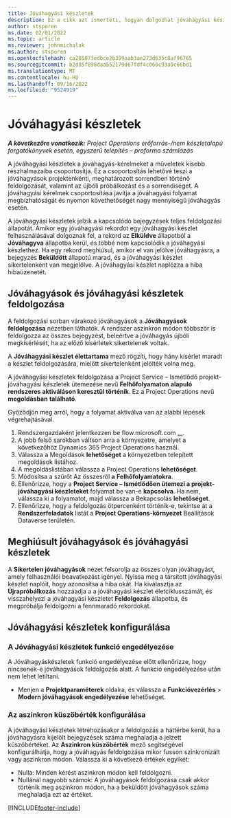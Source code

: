 ```yaml
---
title: Jóváhagyási készletek
description: Ez a cikk azt ismerteti, hogyan dolgozhat jóváhagyási készletekkel, kérésekkel és a műveletek részhalmazaival.
author: stsporen
ms.date: 02/01/2022
ms.topic: article
ms.reviewer: johnmichalak
ms.author: stsporen
ms.openlocfilehash: ca205073edbce2b399aab3ae273d635c8af96765
ms.sourcegitcommit: b2d05f898daa552179d67fdf4c060c93a9c66bd1
ms.translationtype: MT
ms.contentlocale: hu-HU
ms.lasthandoff: 09/16/2022
ms.locfileid: "9524919"
---
```

# <a name="approval-sets"></a>Jóváhagyási készletek

_**A következőre vonatkozik:** Project Operations erőforrás-/nem készletalapú forgatókönyvek esetén, egyszerű telepítés – proforma számlázás_

A jóváhagyási készletek a jóváhagyás-kérelmeket a műveletek kisebb részhalmazaiba csoportosítja. Ez a csoportosítás lehetővé teszi a jóváhagyások projektenkénti, meghatározott sorrendben történő feldolgozását, valamint az újbóli próbálkozást és a sorrendiséget. A jóváhagyási kérelmek csoportosítása javítja a jóváhagyási folyamat megbízhatóságát és nyomon követhetőségét nagy mennyiségű jóváhagyás esetén.

A jóváhagyási készletek jelzik a kapcsolódó bejegyzések teljes feldolgozási állapotát. Amikor egy jóváhagyási rekordot egy jóváhagyási készlet felhasználásával dolgoznak fel, a rekord az **Elküldve** állapotból a **Jóváhagyva** állapotba kerül, és többé nem kapcsolódik a jóváhagyási készlethez. Ha egy rekord meghiúsul, amikor el van jelölve jóváhagyásra, a bejegyzés **Beküldött** állapotú marad, és a jóváhagyási készlet sikertelenként van megjelölve. A jóváhagyási készlet naplózza a hiba hibaüzenetét.

## <a name="processing-approvals-and-approval-sets"></a>Jóváhagyások és jóváhagyási készletek feldolgozása
A feldolgozási sorban várakozó jóváhagyások a **Jóváhagyások feldolgozása** nézetben láthatók. A rendszer aszinkron módon többször is feldolgozza az összes bejegyzést, beleértve a jóváhagyás újbóli megkísérlését, ha az előző kísérletek sikertelenek voltak.

A **Jóváhagyási készlet élettartama** mező rögzíti, hogy hány kísérlet maradt a készlet feldolgozására, mielőtt sikertelenként jelölték volna meg.

A jóváhagyási készletek feldolgozása a Project Service – Ismétlődő projekt-jóváhagyási készletek ütemezése nevű **Felhőfolyamaton** **alapuló rendszeres aktiváláson keresztül történik**. Ez a Project Operations nevű **megoldásban** **található**. 

Győződjön meg arról, hogy a folyamat aktiválva van az alábbi lépések végrehajtásával.

1. Rendszergazdaként jelentkezzen be flow.microsoft.com [...](https://powerautomate.microsoft.com).
2. A jobb felső sarokban váltson arra a környezetre, amelyet a következőhöz Dynamics 365 Project Operations használ.
3. Válassza a Megoldások **lehetőséget** a környezetben telepített megoldások listához.
4. A megoldáslistában válassza a Project Operations **lehetőséget**.
5. Módosítsa a szűrőt Az összesről **a** **Felhőfolyamatokra**.
6. Ellenőrizze, hogy a **Project Service – Ismétlődően ütemezi a projekt-jóváhagyási készleteket** folyamat be van-e **kapcsolva**. Ha nem, válassza ki a folyamatot, majd válassza a Bekapcsolás **lehetőséget**.
7. Ellenőrizze, hogy a feldolgozás ötpercenként történik-e, tekintse át a **Rendszerfeladatok** listát a **Project Operations-környezet** Beállítások Dataverse területén.

## <a name="failed-approvals-and-approval-sets"></a>Meghiúsult jóváhagyások és jóváhagyási készletek
A **Sikertelen jóváhagyások** nézet felsorolja az összes olyan jóváhagyást, amely felhasználói beavatkozást igényel. Nyissa meg a társított jóváhagyási készlet naplóit, hogy azonosítsa a hiba okát.
Ha kiválasztja az **Újrapróbálkozás** hozzáadja a a jóváhagyási készlet életciklusszámát, és visszahelyezi a jóváhagyási készletet **Feldolgozás** állapotba, és megpróbálja feldolgozni a fennmaradó rekordokat.

## <a name="configure-approval-sets"></a>Jóváhagyási készletek konfigurálása

### <a name="enable-the-approval-sets-feature"></a>A Jóváhagyási készletek funkció engedélyezése
A Jóváhagyáskészletek funkció engedélyezése előtt ellenőrizze, hogy nincsenek-e jóváhagyások feldolgozás alatt. A funkció engedélyezése után nem lehet letiltani.

- Menjen a **Projektparaméterek** oldalra, és válassza a **Funkcióvezérlés** > **Modern jóváhagyások engedélyezése** lehetőséget.

### <a name="configuring-the-asynchronous-threshold"></a>Az aszinkron küszöbérték konfigurálása 
A jóváhagyási készletek létrehozásakor a feldolgozás a háttérbe kerül, ha a jóváhagyásra kijelölt bejegyzések száma meghaladja a jelzett küszöbértéket. Az **Aszinkron küszöbérték** mező segítségével konfigurálhatja, hogy a jóváhagyás feldolgozása mikor fusson szinkronizált vagy aszinkron módon. Válassza ki a következő értékek egyikét:

  - Nulla: Minden kérést aszinkron módon kell feldolgozni. 
  - Nullánál nagyobb számok: A jóváhagyások feldolgozása csak akkor történik meg aszinkron módon, ha a beküldött jóváhagyások száma meghaladja ezt az értéket.

[!INCLUDE[footer-include](../includes/footer-banner.md)]
